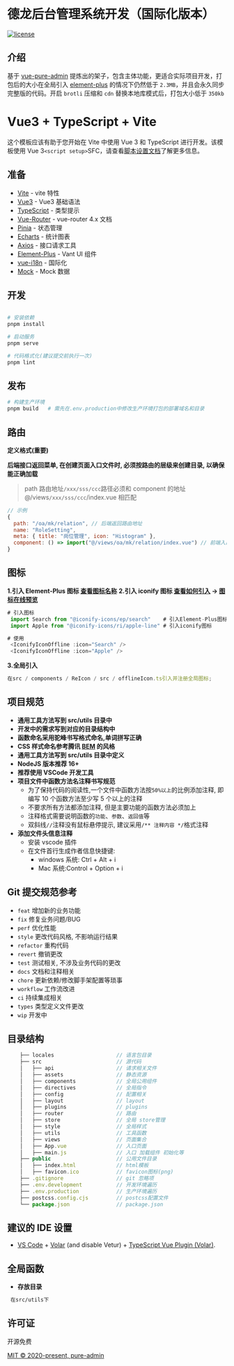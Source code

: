 <h1>德龙后台管理系统开发（国际化版本）</h1>

[![license](https://img.shields.io/github/license/pure-admin/vue-pure-admin.svg)](LICENSE)

## 介绍

基于 [vue-pure-admin](https://github.com/pure-admin/vue-pure-admin) 提炼出的架子，包含主体功能，更适合实际项目开发，打包后的大小在全局引入 [element-plus](https://element-plus.org) 的情况下仍然低于 `2.3MB`，并且会永久同步完整版的代码。开启 `brotli` 压缩和 `cdn` 替换本地库模式后，打包大小低于 `350kb`

# Vue3 + TypeScript + Vite

这个模板应该有助于您开始在 Vite 中使用 Vue 3 和 TypeScript 进行开发。该模板使用 Vue 3`<script setup>`SFC，请查看[脚本设置文档](https://v3.vuejs.org/api/sfc-script-setup.html#sfc-script-setup)了解更多信息。

## 准备

- [Vite](https://cn.vitejs.dev/) - vite 特性
- [Vue3](https://v3.cn.vuejs.org/) - Vue3 基础语法
- [TypeScript](https://www.typescriptlang.org/docs/handbook/typescript-from-scratch.html) - 类型提示
- [Vue-Router](https://router.vuejs.org/zh/) - vue-router 4.x 文档
- [Pinia](https://pinia.web3doc.top/) - 状态管理
- [Echarts](https://echarts.apache.org/zh/feature.html) - 统计图表
- [Axios](https://www.axios-http.cn/docs/instance) - 接口请求工具
- [Element-Plus](https://element-plus.org/zh-CN/component/button.html) - Vant UI 组件
- [vue-i18n](https://kazupon.github.io/vue-i18n/zh/introduction.html) - 国际化
- [Mock](http://mockjs.com/examples.html) - Mock 数据

## 开发

```bash

# 安装依赖
pnpm install

# 启动服务
pnpm serve

# 代码格式化(建议提交前执行一次)
pnpm lint
```

## 发布

```bash
# 构建生产环境
pnpm build   # 需先在.env.production中修改生产环境打包的部署域名和目录

```

## 路由

**定义格式(重要)**

**后端接口返回菜单, 在创建页面入口文件时, 必须按路由的层级来创建目录, 以确保能正确加载**

> path 路由地址`/xxx/sss/ccc`路径必须和
> component 的地址 @/views`/xxx/sss/ccc`/index.vue 相匹配

```js
// 示例
{
  path: "/oa/mk/relation", // 后端返回路由地址
  name: "RoleSetting",
  meta: { title: "岗位管理", icon: "Histogram" },
  component: () => import("@/views/oa/mk/relation/index.vue") // 前端入口页面地址(匹配path地址)
}

```

## 图标

**1.引入 Element-Plus 图标 [查看图标名称](https://element-plus.org/zh-CN/component/icon.html#icon-collection)**
**2.引入 iconify 图标 [查看如何引入](https://yiming_chang.gitee.io/pure-admin-doc/pages/icon/#如何找到更多的图标集) → [图标在线预览](https://icon-sets.iconify.design/ep/)**

```js
# 引入图标
 import Search from "@iconify-icons/ep/search"    # 引入Element-Plus图标
 import Apple from "@iconify-icons/ri/apple-line" # 引入iconify图标

# 使用
 <IconifyIconOffline :icon="Search" />
 <IconifyIconOffline :icon="Apple" />

```

**3.全局引入**

```js
在src / components / ReIcon / src / offlineIcon.ts引入并注册全局图标;
```

## 项目规范

- **通用工具方法写到 src/utils 目录中**
- **开发中的需求写到对应的目录结构中**
- **函数命名采用驼峰书写格式命名,单词拼写正确**
- **CSS 样式命名参考腾讯 [BEM](https://github.com/Tencent/tmt-workflow/wiki/%E2%92%9B-%5B%E8%A7%84%E8%8C%83%5D--CSS-BEM-%E4%B9%A6%E5%86%99%E8%A7%84%E8%8C%83) 的风格**
- **通用工具方法写到 src/utils 目录中定义**
- **NodeJS 版本推荐 16+**
- **推荐使用 VSCode 开发工具**
- **项目文件中函数方法名注释书写规范**
  - 为了保持代码的阅读性,一个文件中函数方法按`50%以上`的比例添加注释, 即编写 10 个函数方法至少写 5 个以上的注释
  - 不要求所有方法都添加注释, 但是主要功能的函数方法必须加上
  - 注释格式需要说明函数的`功能`、`参数`、`返回值`等
  - 双斜线`//`注释没有鼠标悬停提示, 建议采用`/** 注释内容 */`格式注释
- **添加文件头信息注释**
  - 安装 vscode 插件
  - 在文件首行生成作者信息快捷键:
    - windows 系统: Ctrl + Alt + i
    - Mac 系统:Control + Option + i

## Git 提交规范参考

- `feat` 增加新的业务功能
- `fix` 修复业务问题/BUG
- `perf` 优化性能
- `style` 更改代码风格, 不影响运行结果
- `refactor` 重构代码
- `revert` 撤销更改
- `test` 测试相关, 不涉及业务代码的更改
- `docs` 文档和注释相关
- `chore` 更新依赖/修改脚手架配置等琐事
- `workflow` 工作流改进
- `ci` 持续集成相关
- `types` 类型定义文件更改
- `wip` 开发中

## 目录结构

```js
    ├── locales                    // 语言包目录
    ├── src                        // 源代码
    │   ├── api                    // 请求相关文件
    │   ├── assets                 // 静态资源
    │   ├── components             // 全局公用组件
    │   ├── directives             // 全局指令
    │   ├── config                 // 配置相关
    │   ├── layout                 // layout
    │   ├── plugins                // plugins
    │   ├── router                 // 路由
    │   ├── store                  // 全局 store管理
    │   ├── style                  // 全局样式
    │   ├── utils                  // 工具函数
    │   ├── views                  // 页面集合
    │   ├── App.vue                // 入口页面
    │   ├── main.js                // 入口 加载组件 初始化等
    ├── public                     // 公用文件目录
    │   ├── index.html             // html模板
    │   ├── favicon.ico            // favicon图标(png)
    ├── .gitignore                 // git 忽略项
    ├── .env.development           // 开发环境遍历
    ├── .env.production            // 生产环境遍历
    ├── postcss.config.cjs         // postcss配置文件
    └── package.json               // package.json
```

## 建议的 IDE 设置

- [VS Code](https://code.visualstudio.com/) + [Volar](https://marketplace.visualstudio.com/items?itemName=Vue.volar) (and disable Vetur) + [TypeScript Vue Plugin (Volar)](https://marketplace.visualstudio.com/items?itemName=Vue.vscode-typescript-vue-plugin).

## 全局函数

- **存放目录**

```bash
 在src/utils下
```

## 许可证

开源免费

[MIT © 2020-present, pure-admin](./LICENSE)
